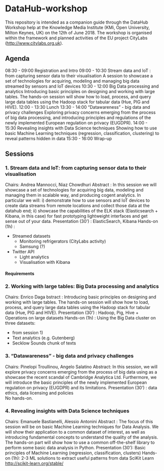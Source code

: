 # DataHub-workshop
This repository is intended as a companion guide through the DataHub Workshop help at the Knowledge Media Institute (KMi, Open University, Milton Keynes, UK) on the 12th of June 2018.
The workshop is organised within the framework and planned activities of the EU project CityLabs (http://www.citylabs.org.uk).

## Agenda
08:30 - 09:00 Registration and Intro 
09:00 - 10:30 Stream data and IoT : from capturing sensor data to their visualisation
A session to showcase a set of technologies for acquiring, modeling and managing big data streamed by sensors and IoT devices
10:30 - 12:00 Big Data processing and analytics
Introducing basic principles on designing and working with large tables. The hands-on session will show how to load, process, and query large data tables using the Hadoop stack for tabular data (Hue, PIG and HIVE).
12:00 - 13:30 Lunch
13:30 - 14:00 “Datawareness” - big data and privacy challenges 
	Exploring privacy concerns emerging from the process of big data processing, and introducing principles and regulations of the newly implemented European regulation on privacy (EUGDPR). 
14:00 - 15:30 Revealing insights with Data Science techniques 
	Showing how to use basic Machine Learning techniques (regression, classification, clustering) to reveal patterns hidden in data
15:30 - 16:00 Wrap-up 


## Sessions
### 1. Stream data and IoT: from capturing sensor data to their visualisation
Chairs: Andrea Mannocci, Niaz Chowdhuri
Abstract : In this session we will showcase a set of technologies for acquiring big data, modeling and managing them in scalable way, and producing cogent analytics. In particular we will: i) demonstrate how to use sensors and IoT devices to create data streams from remote locations and collect those data at the datahub end; ii) showcase the capabilities of the ELK stack (Elasticsearch + Kibana, in this case) for fast prototyping lightweight interfaces and get sense out of your data.
Presentation (30’) : ElasticSearch, Kibana
Hands-on (1h) : 
- Streamed datasets
    - Monitoring refrigerators (CityLabs activity)
    - Samsung (?)
- Twitter API
    - Light analytics 
    - Visualisation with Kibana 


#### Requirements


### 2. Working with large tables: Big Data processing and analytics
Chairs: Enrico Daga
bstract : Introducing basic principles on designing and working with large tables. The hands-on session will show how to load, process, and query large data tables using the Hadoop stack for tabular data (Hue, PIG and HIVE).
Presentation (30’) : Hadoop, Pig, Hive + Operations on large datasets
Hands-on (1h) : Using the Big Data cluster on three datasets:
- from session 1)
- Text analytics (e.g. Gutenberg)
- Secklow Sounds chunk of texts 


### 3. “Datawareness” - big data and privacy challenges
Chairs: Pinelopi Troullinou, Angelo Salatino
Abstract: In this session, we will explore privacy concerns emerging from the process of big data using as a showcase the recent scandal of Cambridge Analytica Ltd. Furthermore, we will introduce the basic principles of the newly implemented European regulation on privacy (EUGDPR) and its limitations. 
Presentation (30’) : data ethics, data licensing and policies  
No hands-on.

### 4. Revealing insights with Data Science techniques
Chairs: Emanuele Bastianelli, Alessio Antonini
Abstract : The focus of this session will be on basic Machine Learning techniques for Data Analysis. We will show their application to a common dataset of interest, as well as introducing fundamental concepts to understand the quality of the analysis. The hands-on part will show how to use a common off-the-shelf library to perform some basic data analysis in Python.
Presentation (30’): Basic principles of Machine Learning  (regression, classification, clusters)
Hands-on (1h):
2-3 ML solutions to extract useful patterns from data
	SciKit Learn http://scikit-learn.org/stable/



